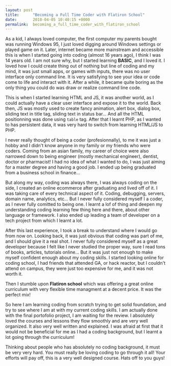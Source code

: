 ```yaml
---
layout: post
title:      "Becoming a Full Time Coder with Flatiron School"
date:       2018-04-05 10:40:15 +0000
permalink:  becoming_a_full_time_coder_with_flatiron_school
---
```



As a kid, I always loved computer, the first computer my parents bought was running Windows 95, I just loved digging around Windows settings or played game on it. Later, internet became more mainstream and accessible this is when I started going into coding (almost 16 years ago), I think I was 14 years old. I am not sure why, but I started learning **BASIC**, and I loved it. I loved how I could create thing out of nothing but line of coding and my mind, it was just small apps, or games with inputs, there was no user interface only command line. It is very satisfying to see your idea or code come to life and interact with it. After a while, it became quite boring as the only thing you could do was draw or realize command line code. 

This is when I started learning HTML and JS, it was another world, as I could actually have a clear user interface and expose it to the world. Back then, JS was mostly used to create fancy animation, alert box, dialog box, sliding text in title tag, sliding text in status bar... And all the HTML positionning was done using `table` tag. After that I learnt PHP, as I wanted to has persistent data, it was very hard to switch from learning HTML/JS to PHP. 

I never really thought of being a coder (profesionnally), to me it was just a hobby and I didn't know anyone in my family or my friends who were coders. Coming from an asian family, my career of choice were also narrowed down to being engineer (mostly mechanical engineer), dentist, doctor or pharmacist! I had no idea of what I wanted to do, I was just aiming for a master degree and having a good job. I ended up being graduated from a business school in finance...

But along my way, coding was always there, I was always coding on the side, I created an online ecommerce after graduating and lived off of it. I was taking care of every technical aspect of it. Coding, debugging, servers, domain name, analytics, etc... But I never fully considered myself I a coder, as I never fully comitted to being one. I learnt a lof of thing and deepen my understanding coding learning few thing here and there, about other language or framework. I also ended up leading a team of developer on a tech project from which I learnt a lot. 

After this last experience, I took a break to understand where I would go from now on. Looking back, it was just obvious that coding was part of me, and I should give it a real shot. I never fully considered myself as a great developer because I felt like I never studied the proper way, sure I read tons of books, articles, tutorials online... But it was just not enough to make myself confident enough about my coding skills. I started looking online for coding school, I had friends that attended GA, or hack reactor, but I couldn't attend on campus, they were just too expensive for me, and it was not worth it.

Then I stumble upon **Flatiron school** which was offering a great online curriculum with very flexible time managment at a decent price. It was the perfect mix!

So here I am learning coding from scratch trying to get solid foundation, and try to see where I am at with my current coding skills. I am actually done with the final portofolio project, I am waiting for the review. I absolutely loved the courses and lessons they flow smoothly and are very well organized. It also very well written and explained. I was afraid at first that it would not be beneficial for me as I had a coding background, but I learnt a lot going through the curriculum! 

Thinking about people who has absolutely no coding background, it must be very very hard. You must really be loving coding to go through it all! Your efforts will pay off, this is a very well designed course. Hats off to you guys!


